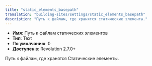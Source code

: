 ```yaml
---
title: "static_elements_basepath"
translation: "building-sites/settings/static_elements_basepath"
description: "Путь к файлам, где хранятся статические элементы."
---
```


-   **Имя**: Путь к файлам статических элементов
-   **Тип**: Text  
-   **По умолчанию**: 0
-   **Доступен в**: Revolution 2.7.0+  

Путь к файлам, где хранятся Cтатические элементы.
